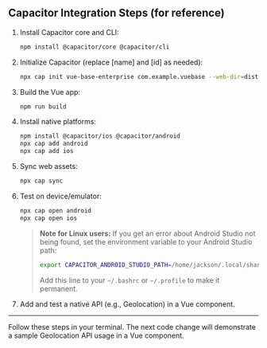 ## Capacitor Integration Steps (for reference)

1. Install Capacitor core and CLI:

   ```bash
   npm install @capacitor/core @capacitor/cli
   ```

2. Initialize Capacitor (replace [name] and [id] as needed):

   ```bash
   npx cap init vue-base-enterprise com.example.vuebase --web-dir=dist
   ```

3. Build the Vue app:

   ```bash
   npm run build
   ```

4. Install native platforms:

   ```bash
   npm install @capacitor/ios @capacitor/android
   npx cap add android
   npx cap add ios
   ```

5. Sync web assets:

   ```bash
   npx cap sync
   ```


6. Test on device/emulator:

   ```bash
   npx cap open android
   npx cap open ios
   ```

   > **Note for Linux users:**
   > If you get an error about Android Studio not being found, set the environment variable to your Android Studio path:
   >
   > ```bash
   > export CAPACITOR_ANDROID_STUDIO_PATH=/home/jackson/.local/share/JetBrains/Toolbox/apps/android-studio/bin/studio.sh
   > ```
   >
   > Add this line to your `~/.bashrc` or `~/.profile` to make it permanent.

7. Add and test a native API (e.g., Geolocation) in a Vue component.

---

Follow these steps in your terminal. The next code change will demonstrate a sample Geolocation API usage in a Vue component.
